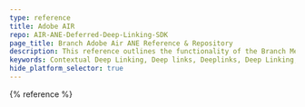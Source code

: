 ```yaml
---
type: reference
title: Adobe AIR
repo: AIR-ANE-Deferred-Deep-Linking-SDK
page_title: Branch Adobe Air ANE Reference & Repository
description: This reference outlines the functionality of the Branch Metrics Deep Linking Adobe Air ANE, and how to easily incorporate it into your app.
keywords: Contextual Deep Linking, Deep links, Deeplinks, Deep Linking, Deeplinking, Deferred Deep Linking, Deferred Deeplinking, Google App Indexing, Google App Invites, Apple Universal Links, Apple Spotlight Search, Facebook App Links, AppLinks, Deepviews, Deep views,references, API Reference, repository, Adobe ANE, Adobe Air, ANE, Air
hide_platform_selector: true
---
```


{% reference %}
